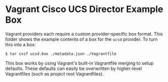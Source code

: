 # Vagrant Cisco UCS Director Example Box

Vagrant providers each require a custom provider-specific box format.
This folder shows the example contents of a box for the `ucsd` provider.
To turn this into a box:

```
$ tar cvzf ucsd.box ./metadata.json ./Vagrantfile
```

This box works by using Vagrant's built-in Vagrantfile merging to setup
defaults. These defaults can easily be overwritten by higher-level
Vagrantfiles (such as project root Vagrantfiles).
